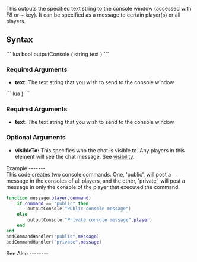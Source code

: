 This outputs the specified text string to the console window (accessed with F8 or ~ key). It can be specified as a message to certain player(s) or all players.

Syntax
------

<section name="Client" class="client" show="true">
``` lua
bool outputConsole ( string text )
```

### Required Arguments

-   **text:** The text string that you wish to send to the console window

</section>
<section name="Server" class="server" show="true">
``` lua
 )
```

### Required Arguments

-   **text:** The text string that you wish to send to the console window

### Optional Arguments

-   **visibleTo:** This specifies who the chat is visible to. Any players in this element will see the chat message. See [visibility](/docs/visibility.md "wikilink").

</section>
Example
-------

<section name="Server" class="server" show="true">
This code creates two console commands. One, 'public', will post a message in the consoles of all players, and the other, 'private', will post a message in only the console of the player that executed the command.

``` lua
function message(player,command)
    if command == "public" then
        outputConsole("Public console message")
    else
        outputConsole("Private console message",player)
    end
end
addCommandHandler("public",message)
addCommandHandler("private",message)
```

</section>
See Also
--------
